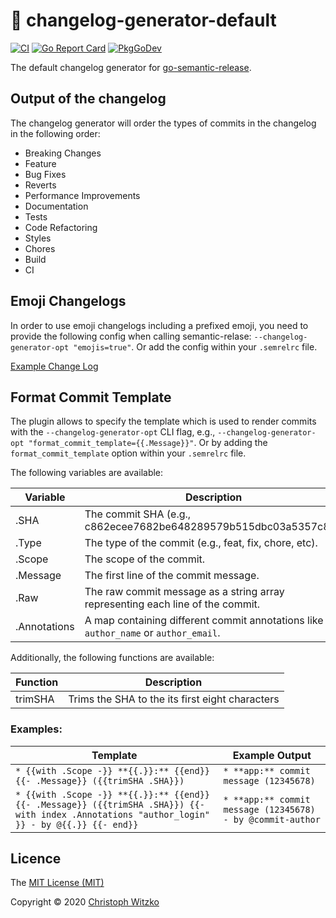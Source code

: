 # :memo: changelog-generator-default
[![CI](https://github.com/go-semantic-release/changelog-generator-default/workflows/CI/badge.svg?branch=master)](https://github.com/go-semantic-release/changelog-generator-default/actions?query=workflow%3ACI+branch%3Amaster)
[![Go Report Card](https://goreportcard.com/badge/github.com/go-semantic-release/changelog-generator-default)](https://goreportcard.com/report/github.com/go-semantic-release/changelog-generator-default)
[![PkgGoDev](https://pkg.go.dev/badge/github.com/go-semantic-release/changelog-generator-default)](https://pkg.go.dev/github.com/go-semantic-release/changelog-generator-default)

The default changelog generator for [go-semantic-release](https://github.com/go-semantic-release/semantic-release).

## Output of the changelog

The changelog generator will order the types of commits in the changelog in the following order:
- Breaking Changes
- Feature
- Bug Fixes
- Reverts
- Performance Improvements
- Documentation
- Tests
- Code Refactoring
- Styles
- Chores
- Build
- CI

## Emoji Changelogs

In order to use emoji changelogs including a prefixed emoji, you need to provide the following config when calling semantic-relase: `--changelog-generator-opt "emojis=true"`. Or add the config within your `.semrelrc` file.

[Example Change Log](./examples/GENERATED_CHANGELOG.md)


## Format Commit Template

The plugin allows to specify the template which is used to render commits with the `--changelog-generator-opt` CLI flag, e.g., `--changelog-generator-opt "format_commit_template={{.Message}}"`. Or by adding the `format_commit_template` option within your `.semrelrc` file.


The following variables are available:

| Variable     | Description                                                                             |
|--------------|-----------------------------------------------------------------------------------------|
| .SHA         | The commit SHA (e.g., c862ecee7682be648289579b515dbc03a5357c89).                        |
| .Type        | The type of the commit (e.g., feat, fix, chore, etc).                                   |
| .Scope       | The scope of the commit.                                                                |
| .Message     | The first line of the commit message.                                                   |
| .Raw         | The raw commit message as a string array representing each line of the commit.          |
| .Annotations | A map containing different commit annotations like the `author_name` or `author_email`. |

Additionally, the following functions are available:

| Function | Description                                     |
|----------|-------------------------------------------------|
| trimSHA  | Trims the SHA to the its first eight characters |

### Examples:

| Template                                                                                                                                       | Example Output                                             |
|------------------------------------------------------------------------------------------------------------------------------------------------|------------------------------------------------------------|
| `* {{with .Scope -}} **{{.}}:** {{end}} {{- .Message}} ({{trimSHA .SHA}})`                                                                     | `* **app:** commit message (12345678)`                     |
| `* {{with .Scope -}} **{{.}}:** {{end}} {{- .Message}} ({{trimSHA .SHA}}) {{- with index .Annotations "author_login" }} - by @{{.}} {{- end}}` | `* **app:** commit message (12345678) - by @commit-author` |


## Licence

The [MIT License (MIT)](http://opensource.org/licenses/MIT)

Copyright © 2020 [Christoph Witzko](https://twitter.com/christophwitzko)

